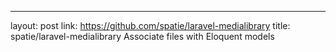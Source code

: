 ---
layout: post
link: https://github.com/spatie/laravel-medialibrary
title: spatie/laravel-medialibrary  Associate files with Eloquent models

